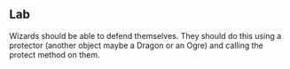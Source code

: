 ## Lab

Wizards should be able to defend themselves. They should do this using a protector (another object maybe a Dragon or an Ogre) and calling the protect method on them.
